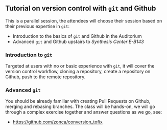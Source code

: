 ## Tutorial on version control with `git` and Github

This is a parallel session, the attendees will choose their session based on their previous expertise in `git`:

* Introduction to the basics of `git` and Github in the Auditorium
* Advanced `git` and Github upstairs to _Synthesis Center E-B143_

### Introduction to `git`

Targeted at users with no or basic experience with `git`, it will cover the version control workflow, cloning a repository, create a repository on Github, push to the remote repository.

### Advanced `git`

You should be already familiar with creating Pull Requests on Github, merging and rebasing branches.
The class will be hands-on, we will go through a complex exercise together and answer questions as we go, see:

* <https://github.com/zonca/conversion_tofix>
